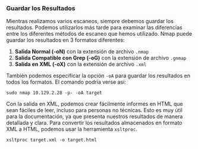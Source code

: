 ### Guardar los Resultados

Mientras realizamos varios escaneos, siempre debemos guardar los resultados. Podemos utilizarlos más tarde para examinar las diferencias entre los diferentes métodos de escaneo que hemos utilizado. Nmap puede guardar los resultados en 3 formatos diferentes:

1. **Salida Normal (-oN)** con la extensión de archivo `.nmap`
2. **Salida Compatible con Grep (-oG)** con la extensión de archivo `.gnmap`
3. **Salida en XML (-oX)** con la extensión de archivo `.xml`

También podemos especificar la opción `-oA` para guardar los resultados en todos los formatos. El comando podría verse así:

```
sudo nmap 10.129.2.28 -p- -oA target
```


Con la salida en XML, podemos crear fácilmente informes en HTML que sean fáciles de leer, incluso para personas no técnicas. Esto es muy útil para la documentación, ya que presenta nuestros resultados de manera detallada y clara. Para convertir los resultados almacenados en formato XML a HTML, podemos usar la herramienta `xsltproc`.

```xsltproc target.xml -o target.html```
